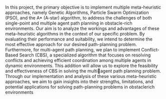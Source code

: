 In this project, the primary objective is to implement multiple meta-heuristic approaches, namely Genetic Algorithms,
Particle Swarm Optimization (PSO), and the A* (A-star)
algorithm, to address the challenges of both single-point
and multiple agent path planning in obstacle-rich environments. Our aim is to analyze the workings and advantages of
these meta-heuristic algorithms in the context of our specific
problem. By evaluating their performance and suitability, we
intend to determine the most effective approach for our desired
path-planning problem. Furthermore, for multi-agent path
planning, we plan to implement Conflict-Based Search (CBS), a specialized algorithm that focuses on resolving conflicts
and achieving efficient coordination among multiple agents in
dynamic environments. This addition will allow us to explore
the feasibility and effectiveness of CBS in solving the multiagent path planning problem. Through our implementation and
analysis of these various meta-heuristic approaches, we aim
to gain insights into their strengths, limitations, and potential
applications for solving path-planning problems in obstaclerich environments
